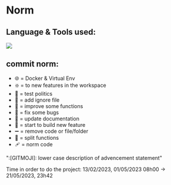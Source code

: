 # Norm

## Language & Tools used:

<img src="https://skillicons.dev/icons?i=js,express,flutter,dart,nodejs,mysql"/>

## commit norm: 

- :globe_with_meridians: = Docker & Virtual Env
- :sparkle: = to new features in the workspace
- :test_tube: = test politics
- :see_no_evil: = add ignore file
- :art: = improve some functions
- :bug: = fix some bugs
- :memo: = update documentation
- :construction: = start to build new feature 
- :heavy_minus_sign: = remove code or file/folder
- :bricks: = split functions
- :adhesive_bandage: = norm code

":[GITMOJI]: lower case description of advencement statement"

Time in order to do the project: 13/02/2023, 01/05/2023 08h00 -> 21/05/2023, 23h42